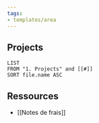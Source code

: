 ```yaml
---
tags:
- templates/area
---
```

## Projects 
```dataview
LIST
FROM "1. Projects" and [[#]]
SORT file.name ASC
```
## Ressources
- [[Notes de frais]]